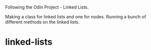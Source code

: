 Following the Odin Project - Linked Lists.

Making a class for linked lists and one for nodes. Running a bunch of different methods on the linked lists.

# linked-lists
